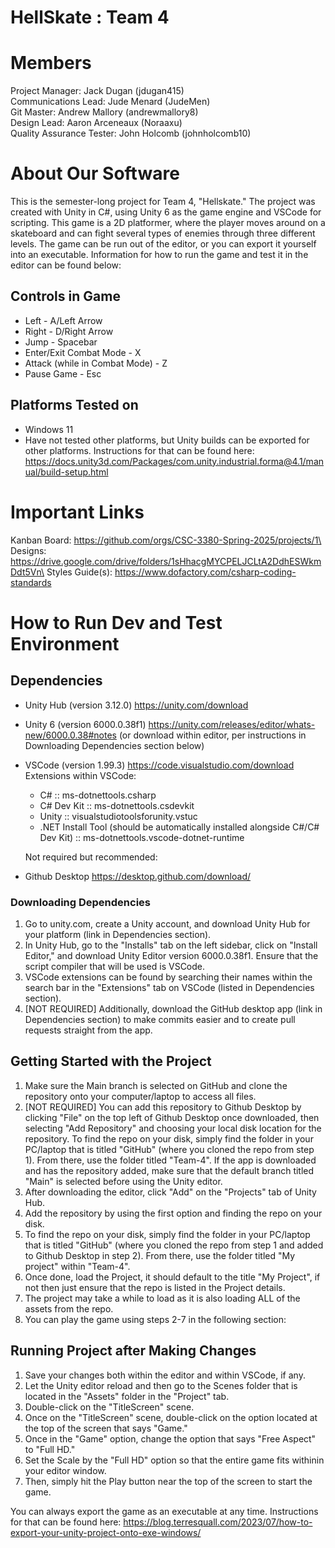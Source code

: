 # HellSkate : Team 4

# Members
Project Manager: Jack Dugan (jdugan415)\
Communications Lead: Jude Menard (JudeMen)\
Git Master: Andrew Mallory (andrewmallory8)\
Design Lead: Aaron Arceneaux (Noraaxu)\
Quality Assurance Tester: John Holcomb (johnholcomb10)

# About Our Software
This is the semester-long project for Team 4, "Hellskate." The project was created with Unity in C#, using Unity 6 as the game engine and VSCode for scripting. This game is a 2D platformer, where the player moves around on a skateboard and can fight several types of enemies through three different levels. The game can be run out of the editor, or you can export it yourself into an executable. Information for how to run the game and test it in the editor can be found below:

## Controls in Game
- Left - A/Left Arrow
- Right - D/Right Arrow
- Jump - Spacebar
- Enter/Exit Combat Mode - X
- Attack (while in Combat Mode) - Z
- Pause Game - Esc

## Platforms Tested on
- Windows 11
- Have not tested other platforms, but Unity builds can be exported for other platforms. Instructions for that can be found here:
  https://docs.unity3d.com/Packages/com.unity.industrial.forma@4.1/manual/build-setup.html

# Important Links
Kanban Board: https://github.com/orgs/CSC-3380-Spring-2025/projects/1\
Designs: https://drive.google.com/drive/folders/1sHhacgMYCPELJCLtA2DdhESWkmDdt5Vn\
Styles Guide(s): https://www.dofactory.com/csharp-coding-standards

# How to Run Dev and Test Environment

## Dependencies
- Unity Hub (version 3.12.0)
  https://unity.com/download

- Unity 6 (version 6000.0.38f1)
  https://unity.com/releases/editor/whats-new/6000.0.38#notes (or download within editor, per instructions in Downloading Dependencies section below)

- VSCode (version 1.99.3)
  https://code.visualstudio.com/download
  Extensions within VSCode:
  - C# :: ms-dotnettools.csharp
  - C# Dev Kit :: ms-dotnettools.csdevkit
  - Unity :: visualstudiotoolsforunity.vstuc
  - .NET Install Tool (should be automatically installed alongside C#/C# Dev Kit) :: ms-dotnettools.vscode-dotnet-runtime

  Not required but recommended:
- Github Desktop
  https://desktop.github.com/download/

### Downloading Dependencies
1. Go to unity.com, create a Unity account, and download Unity Hub for your platform (link in Dependencies section).
2. In Unity Hub, go to the "Installs" tab on the left sidebar, click on "Install Editor," and download Unity Editor version 6000.0.38f1. Ensure that the script compiler that will be used is VSCode.
3. VSCode extensions can be found by searching their names within the search bar in the "Extensions" tab on VSCode (listed in Dependencies section).
4. [NOT REQUIRED] Additionally, download the GitHub desktop app (link in Dependencies section) to make commits easier and to create pull requests straight from the app.

## Getting Started with the Project
1. Make sure the Main branch is selected on GitHub and clone the repository onto your computer/laptop to access all files.
2. [NOT REQUIRED] You can add this repository to Github Desktop by clicking "File" on the top left of Github Desktop once downloaded, then selecting "Add Repository" and choosing your local disk location for the repository. To find the repo on your disk, simply find the folder in your PC/laptop that is titled "GitHub" (where you cloned the repo from step 1). From there, use the folder titled "Team-4". If the app is downloaded and has the repository added, make sure that the default branch titled "Main" is selected before using the Unity editor.
3. After downloading the editor, click "Add" on the "Projects" tab of Unity Hub.
4. Add the repository by using the first option and finding the repo on your disk.
5. To find the repo on your disk, simply find the folder in your PC/laptop that is titled "GitHub" (where you cloned the repo from step 1 and added to Github Desktop in step 2). From there, use the folder titled "My project" within "Team-4".
6. Once done, load the Project, it should default to the title "My Project", if not then just ensure that the repo is listed in the Project details.
7. The project may take a while to load as it is also loading ALL of the assets from the repo.
8. You can play the game using steps 2-7 in the following section:

## Running Project after Making Changes
1. Save your changes both within the editor and within VSCode, if any.
2. Let the Unity editor reload and then go to the Scenes folder that is located in the "Assets" folder in the "Project" tab.
3. Double-click on the "TitleScreen" scene.
4. Once on the "TitleScreen" scene, double-click on the option located at the top of the screen that says "Game."
5. Once in the "Game" option, change the option that says "Free Aspect" to "Full HD."
6. Set the Scale by the "Full HD" option so that the entire game fits withinin your editor window.
7. Then, simply hit the Play button near the top of the screen to start the game.

  You can always export the game as an executable at any time. Instructions for that can be found here: https://blog.terresquall.com/2023/07/how-to-export-your-unity-project-onto-exe-windows/
